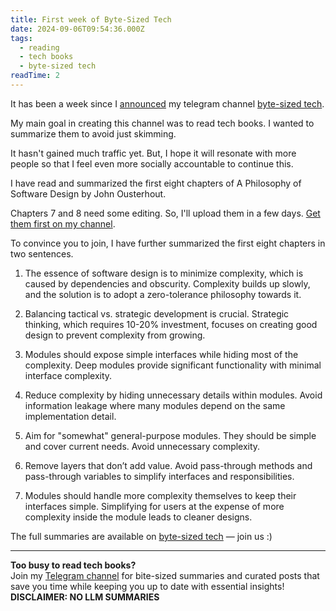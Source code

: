 ```yaml
---
title: First week of Byte-Sized Tech
date: 2024-09-06T09:54:36.000Z
tags:
  - reading
  - tech books
  - byte-sized tech
readTime: 2
---
```


It has been a week since I [announced](https://www.16elt.com/2024/08/31/telegram-channel-announcement/) my telegram channel [byte-sized tech](https://t.me/booksbytes).

My main goal in creating this channel was to read tech books. I wanted to summarize them to avoid just skimming.

It hasn't gained much traffic yet. But, I hope it will resonate with more people so that I feel even more socially accountable to continue this.

I have read and summarized the first eight chapters of A Philosophy of Software Design by John Ousterhout.

Chapters 7 and 8 need some editing. So, I'll upload them in a few days. [Get them first on my channel](https://t.me/booksbytes).

To convince you to join, I have further summarized the first eight chapters in two sentences.

1. The essence of software design is to minimize complexity, which is caused by dependencies and obscurity. Complexity builds up slowly, and the solution is to adopt a zero-tolerance philosophy towards it.

2. Balancing tactical vs. strategic development is crucial. Strategic thinking, which requires 10-20% investment, focuses on creating good design to prevent complexity from growing.

3. Modules should expose simple interfaces while hiding most of the complexity. Deep modules provide significant functionality with minimal interface complexity.

4. Reduce complexity by hiding unnecessary details within modules. Avoid information leakage where many modules depend on the same implementation detail.

5. Aim for "somewhat" general-purpose modules. They should be simple and cover current needs. Avoid unnecessary complexity.

6. Remove layers that don’t add value. Avoid pass-through methods and pass-through variables to simplify interfaces and responsibilities.

7. Modules should handle more complexity themselves to keep their interfaces simple. Simplifying for users at the expense of more complexity inside the module leads to cleaner designs.

The full summaries are available on [byte-sized tech](https://t.me/booksbytes) — join us :)



<!-- PROMO BLOCK -->
---

**Too busy to read tech books?**  
Join my [Telegram channel](https://t.me/booksbytes) for bite-sized summaries and curated posts that save you time while keeping you up to date with essential insights!  
**DISCLAIMER: NO LLM SUMMARIES**
<!-- END PROMO BLOCK -->


